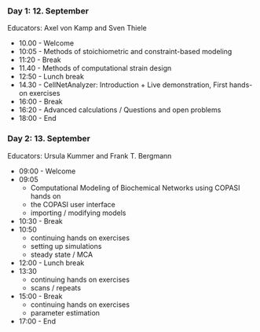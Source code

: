 ### Day 1: 12. September
Educators: Axel von Kamp and Sven Thiele

- 10.00 - Welcome
- 10:05 - Methods of stoichiometric and constraint-based modeling
- 11:20 - Break
- 11.40 - Methods of computational strain design
- 12:50 - Lunch break
- 14.30 - CellNetAnalyzer: Introduction + Live demonstration,
          First hands-on exercises
- 16:00 - Break
- 16:20 - Advanced calculations / Questions and open problems
- 18:00 - End

### Day 2: 13. September
Educators: Ursula Kummer and Frank T. Bergmann

- 09:00 - Welcome
- 09:05 
	- Computational Modeling of Biochemical Networks using COPASI hands on
	- the COPASI user interface
	- importing / modifying models
- 10:30 - Break
- 10:50 
	- continuing hands on exercises
	- setting up simulations
	- steady state / MCA
- 12:00 - Lunch break
- 13:30 
 	- continuing hands on exercises
	- scans / repeats
- 15:00 - Break
 	- continuing hands on exercises
	- parameter estimation
- 17:00 - End
